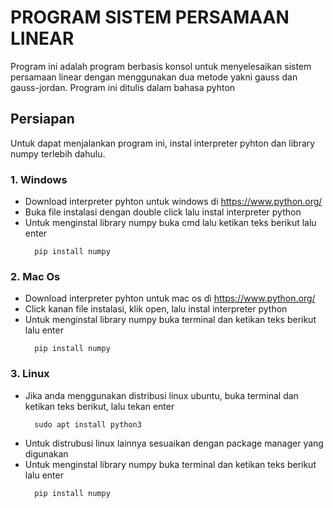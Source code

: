# PROGRAM SISTEM PERSAMAAN LINEAR

Program ini adalah program berbasis konsol untuk menyelesaikan sistem persamaan linear dengan menggunakan dua metode yakni gauss dan gauss-jordan. Program ini ditulis dalam bahasa pyhton

## **Persiapan**
Untuk dapat menjalankan program ini, instal interpreter pyhton dan library numpy terlebih dahulu.
### 1. Windows
* Download interpreter pyhton untuk windows di https://www.python.org/
* Buka file instalasi dengan double click lalu instal interpreter python
* Untuk menginstal library numpy buka cmd lalu ketikan teks berikut lalu enter
    ```
      pip install numpy
    ```
### 2. Mac Os
* Download interpreter pyhton untuk mac os di https://www.python.org/
* Click kanan file instalasi, klik open, lalu instal interpreter python
* Untuk menginstal library numpy buka terminal dan ketikan teks berikut lalu enter
    ```
      pip install numpy
    ```

### 3. Linux
* Jika anda menggunakan distribusi linux ubuntu, buka terminal dan ketikan teks berikut, lalu tekan enter
    ```
      sudo apt install python3
    ```
* Untuk distrubusi linux lainnya sesuaikan dengan package manager yang digunakan
* Untuk menginstal library numpy buka terminal dan ketikan teks berikut lalu enter
    ```
      pip install numpy
    ```
